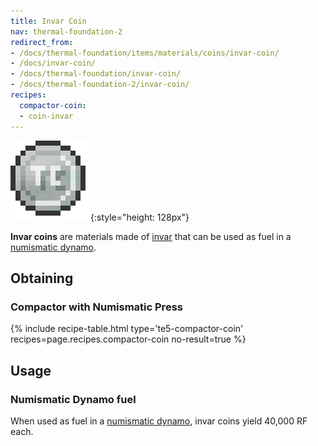 ```yaml
---
title: Invar Coin
nav: thermal-foundation-2
redirect_from:
- /docs/thermal-foundation/items/materials/coins/invar-coin/
- /docs/invar-coin/
- /docs/thermal-foundation/invar-coin/
- /docs/thermal-foundation-2/invar-coin/
recipes:
  compactor-coin:
  - coin-invar
---
```


![Invar coin](/assets/images/thermal-foundation-2/coin-invar.png){:style="height: 128px"}


**Invar coins** are materials made of [invar](/docs/1.12/thermal-foundation-2/invar-ingot/) that can be
used as fuel in a [numismatic dynamo](/docs/1.12/thermal-expansion-5/numismatic-dynamo/).


Obtaining
---------

### Compactor with Numismatic Press
{% include recipe-table.html type='te5-compactor-coin' recipes=page.recipes.compactor-coin no-result=true %}


Usage
-----

### Numismatic Dynamo fuel
When used as fuel in a [numismatic dynamo](/docs/1.12/thermal-expansion-5/numismatic-dynamo/), invar
coins yield 40,000 RF each.
